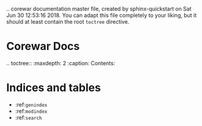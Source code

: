 .. corewar documentation master file, created by
   sphinx-quickstart on Sat Jun 30 12:53:16 2018.
   You can adapt this file completely to your liking, but it should at least
   contain the root `toctree` directive.

Corewar Docs
======================

.. toctree::
   :maxdepth: 2
   :caption: Contents:



Indices and tables
======================

* :ref:`genindex`
* :ref:`modindex`
* :ref:`search`
